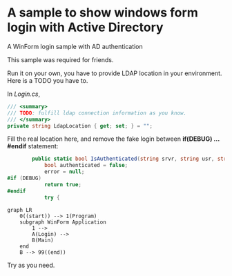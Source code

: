 # A sample to show windows form login with **Active Directory**
 A WinForm login sample with AD authentication

This sample was required for friends.

Run it on your own, you have to provide LDAP location in your environment. Here is a TODO you have to.

In *Login.cs*, 
``` csharp
/// <summary>
/// TODO: fulfill ldap connection information as you know.
/// </summary>
private string LdapLocation { get; set; } = "";
```
Fill the real location here, and remove the fake login between **if(DEBUG) ... #endif** statement:

```csharp
        public static bool IsAuthenticated(string srvr, string usr, string pwd, out string error) {
            bool authenticated = false;
            error = null;
#if (DEBUG)
            return true;
#endif
            try {

```

```mermaid
graph LR
    0((start)) --> 1(Program)
    subgraph WinForm Application
        1 -->
        A(Login) -->
        B(Main)
    end
    B --> 99((end))
```
Try as you need.

